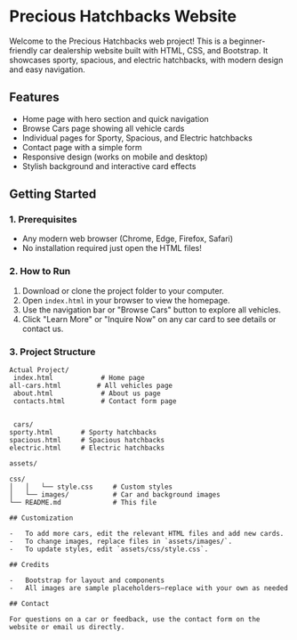 # Precious Hatchbacks Website

Welcome to the Precious Hatchbacks web project! This is a beginner-friendly car dealership website built with HTML, CSS, and Bootstrap. It showcases sporty, spacious, and electric hatchbacks, with modern design and easy navigation.

## Features

-   Home page with hero section and quick navigation
-   Browse Cars page showing all vehicle cards
-   Individual pages for Sporty, Spacious, and Electric hatchbacks
-   Contact page with a simple form
-   Responsive design (works on mobile and desktop)
-   Stylish background and interactive card effects

## Getting Started

### 1. Prerequisites

-   Any modern web browser (Chrome, Edge, Firefox, Safari)
-   No installation required just open the HTML files!

### 2. How to Run

1. Download or clone the project folder to your computer.
2. Open `index.html` in your browser to view the homepage.
3. Use the navigation bar or "Browse Cars" button to explore all vehicles.
4. Click "Learn More" or "Inquire Now" on any car card to see details or contact us.

### 3. Project Structure

```
Actual Project/
 index.html            # Home page
all-cars.html         # All vehicles page
 about.html            # About us page
 contacts.html         # Contact form page


 cars/
sporty.html       # Sporty hatchbacks
spacious.html     # Spacious hatchbacks
electric.html     # Electric hatchbacks

assets/

css/
│   │   └── style.css     # Custom styles
│   └── images/           # Car and background images
└── README.md             # This file

## Customization

-   To add more cars, edit the relevant HTML files and add new cards.
-   To change images, replace files in `assets/images/`.
-   To update styles, edit `assets/css/style.css`.

## Credits

-   Bootstrap for layout and components
-   All images are sample placeholders—replace with your own as needed

## Contact

For questions on a car or feedback, use the contact form on the website or email us directly.

